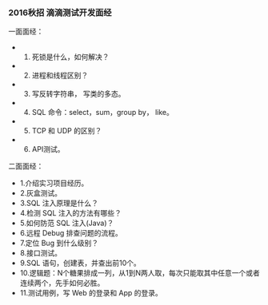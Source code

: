 ### 2016秋招 滴滴测试开发面经 ###

一面面经：
* 1. 死锁是什么，如何解决？
* 2. 进程和线程区别？
* 3. 写反转字符串， 写类的多态。
* 4. SQL 命令：select，sum，group by， like。
* 5. TCP 和 UDP 的区别？
* 6. API测试。

二面面经：
* 1.介绍实习项目经历。
* 2.灰盒测试。
* 3.SQL 注入原理是什么？
* 4.检测 SQL 注入的方法有哪些？
* 5.如何防范 SQL 注入(Java)？
* 6.远程 Debug 排查问题的流程。
* 7.定位 Bug 到什么级别？
* 8.接口测试。
* 9.SQL 语句，创建表，并查出前10个。
* 10.逻辑题：N个糖果排成一列，从1到N两人取，每次只能取其中任意一个或者连续两个，先手如何必胜。
* 11.测试用例，写 Web 的登录和 App 的登录。 
